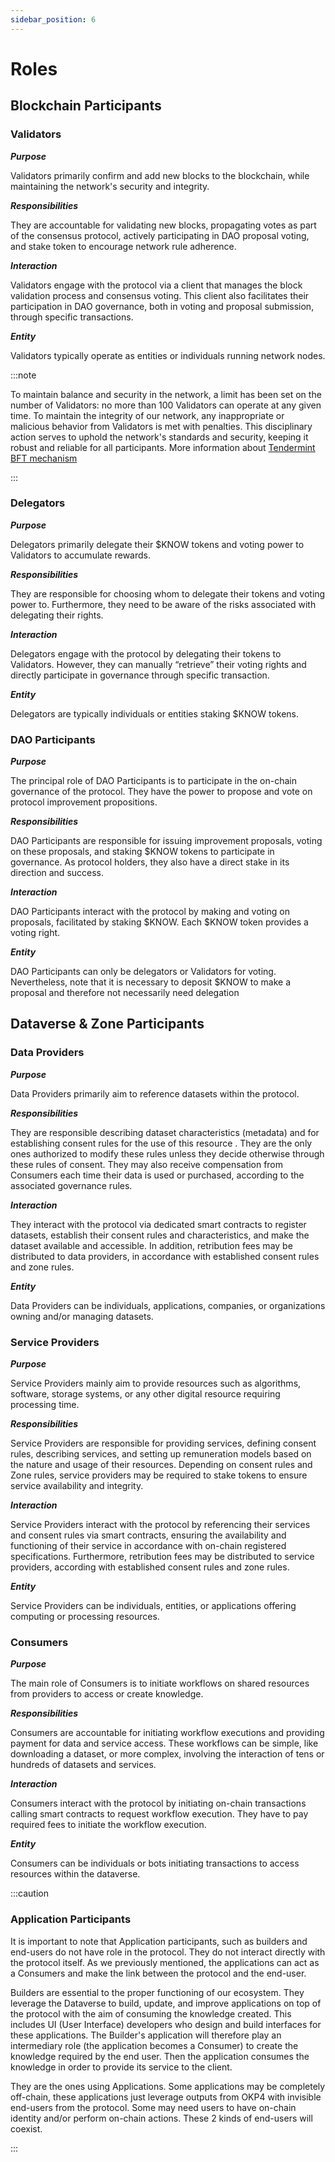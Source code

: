 ```yaml
---
sidebar_position: 6
---
```


# Roles

## Blockchain Participants

### Validators

***Purpose***

Validators primarily confirm and add new blocks to the blockchain, while maintaining the network's security and integrity.

***Responsibilities***

They are accountable for validating new blocks, propagating votes as part of the consensus protocol, actively participating in DAO proposal voting, and stake token to encourage network rule adherence.

***Interaction***

Validators engage with the protocol via a client that manages the block validation process and consensus voting. This client also facilitates their participation in DAO governance, both in voting and proposal submission, through specific transactions.

***Entity***

Validators typically operate as entities or individuals running network nodes.

:::note

To maintain balance and security in the network, a limit has been set on the number of Validators: no more than 100 Validators can operate at any given time.
To maintain the integrity of our network, any inappropriate or malicious behavior from Validators is met with penalties. This disciplinary action serves to uphold the network's standards and security, keeping it robust and reliable for all participants.
More information about [Tendermint BFT mechanism](https://tendermint.com/core/)

:::

### Delegators

***Purpose***

Delegators primarily delegate their $KNOW tokens and voting power to Validators to accumulate rewards.

***Responsibilities***

They are responsible for choosing whom to delegate their tokens and voting power to. Furthermore, they need to be aware of the risks associated with delegating their rights.

***Interaction***

Delegators engage with the protocol by delegating their tokens to Validators. However, they can manually “retrieve” their voting rights and directly participate in governance through specific transaction.

***Entity***

Delegators are typically individuals or entities staking $KNOW tokens.

### DAO Participants

***Purpose***

The principal role of DAO Participants is to participate in the on-chain governance of the protocol. They have the power to propose and vote on protocol improvement propositions.

***Responsibilities***

DAO Participants are responsible for issuing improvement proposals, voting on these proposals, and staking $KNOW tokens to participate in governance. As protocol holders, they also have a direct stake in its direction and success.

***Interaction***

DAO Participants interact with the protocol by making and voting on proposals, facilitated by staking $KNOW. Each $KNOW token provides a voting right.

***Entity***

DAO Participants can only be delegators or Validators for voting. Nevertheless, note that it is necessary to deposit $KNOW to make a proposal and therefore not necessarily need delegation

## Dataverse & Zone Participants

### Data Providers

***Purpose***

Data Providers primarily aim to reference datasets within the protocol.

***Responsibilities***

They are responsible  describing dataset characteristics (metadata) and for establishing consent rules for the use of this resource . They are the only ones authorized to modify these rules unless they decide otherwise through these rules of consent. They may also receive compensation from Consumers each time their data is used or purchased, according to the associated governance rules.

***Interaction***

They interact with the protocol via dedicated smart contracts to register datasets, establish their consent rules and characteristics, and make the dataset available and accessible. In addition, retribution fees may be distributed to data providers, in accordance with established consent rules and zone rules.

***Entity***

Data Providers can be individuals, applications, companies, or organizations owning and/or managing datasets.

### Service Providers

***Purpose***

Service Providers mainly aim to provide resources such as algorithms, software, storage systems, or any other digital resource requiring processing time.

***Responsibilities***

Service Providers are responsible for providing services, defining consent rules, describing services, and setting up remuneration models based on the nature and usage of their resources. Depending on consent rules and Zone rules, service providers may be required to stake tokens to ensure service availability and integrity.

***Interaction***

Service Providers interact with the protocol by referencing their services and consent rules via smart contracts, ensuring the availability and functioning of their service in accordance with on-chain registered specifications. Furthermore, retribution fees may be distributed to service providers, according with established consent rules and zone rules.

***Entity***

Service Providers can be individuals, entities, or applications offering computing or processing resources.

### Consumers

***Purpose***

The main role of Consumers is to initiate workflows on shared resources from providers to access or create knowledge.

***Responsibilities***

Consumers are accountable for initiating workflow executions and providing payment for data and service access. These workflows can be simple, like downloading a dataset, or more complex, involving the interaction of tens or hundreds of datasets and services.

***Interaction***

Consumers interact with the protocol by initiating on-chain transactions calling smart contracts to request workflow execution. They have to pay required fees to initiate the workflow execution.

***Entity***

Consumers can be individuals or bots initiating transactions to access resources within the dataverse.

:::caution

### Application Participants

It is important to note that Application participants, such as builders and end-users do not have role in the protocol. They do not interact directly with the protocol itself. As we previously mentioned, the applications can act as a Consumers and make the link between the protocol and the end-user.

Builders are essential to the proper functioning of our ecosystem. They leverage the Dataverse to build, update, and improve applications on top of the protocol with the aim of consuming the knowledge created. This includes UI (User Interface) developers who design and build interfaces for these applications. The Builder's application will therefore play an intermediary role (the application becomes a Consumer) to create the knowledge required by the end user. Then the application consumes the knowledge in order to provide its service to the client.

They are the ones using Applications. Some applications may be completely off-chain, these applications just leverage outputs from OKP4 with invisible end-users from the protocol. Some may need users to have on-chain identity and/or perform on-chain actions. These 2 kinds of end-users will coexist.

:::

